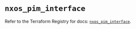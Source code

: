 # `nxos_pim_interface`

Refer to the Terraform Registry for docs: [`nxos_pim_interface`](https://registry.terraform.io/providers/ciscodevnet/nxos/0.5.10/docs/resources/pim_interface).

